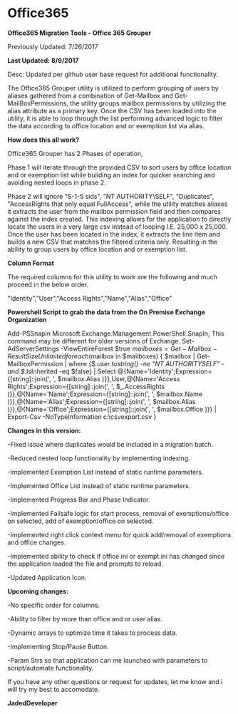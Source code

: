 # Office365
<b>Office365 Migration Tools - Office 365 Grouper</b>

Previously Updated: 7/26/2017

<b>Last Updated: 8/9/2017</b>

Desc: Updated per github user base request for additional functionality.

The Office365 Grouper utility is utilized to perform grouping of users by aliases gathered from a combination of Get-Mailbox and Get-MailBoxPermissions, the utility groups mailbox permissions by utilizing the alias attribute as a primary key.
Once the CSV has been loaded into the utility, it is able to loop through the list performing advanced logic to filter the data according to office location and or exemption list via alias.

<b>How does this all work?</b>

Office365 Grouper has 2 Phases of operation,

Phase 1 will iterate through the provided CSV to sort users by office location and or exemption list while building an index for quicker searching and avoiding nested loops in phase 2.

Phase 2 will ignore "S-1-5 sids", "NT AUTHORITY\SELF", "Duplicates", "AccessRights that only equal FullAccess", while the utility matches aliases it extracts the user from the mailbox permission field and then compares against the index created.
This indexing allows for the application to directly locate the users in a very large csv instead of looping I.E. 25,000 x 25,000.
Once the user has been located in the index, it extracts the line item and builds a new CSV that matches the filtered criteria only.
Resulting in the ability to group users by office location and or exemption list.

<b>Column Format</b>

The required columns for this utility to work are the following and much proceed in the below order. 

"Identity","User","Access Rights","Name","Alias","Office"

<b>Powershell Script to grab the data from the On Premise Exchange Organization</b>

Add-PSSnapin Microsoft.Exchange.Management.PowerShell.SnapIn; This command may be different for older versions of Exchange.
Set-AdServerSettings -ViewEntireForest $true
$mailboxes = Get-Mailbox -ResultSize Unlimited
foreach ($mailbox in $mailboxes) 
 { 
 $mailbox | Get-MailboxPermission | where {$_.user.tostring() -ne "NT AUTHORITYSELF" -and $_.IsInherited -eq $false} | Select @{Name='Identity';Expression={[string]::join(', ', $mailbox.Alias )}},User,@{Name='Access Rights';Expression={[string]::join(', ', $_.AccessRights )}},@{Name='Name';Expression={[string]::join(', ', $mailbox.Name )}},@{Name='Alias';Expression={[string]::join(', ', $mailbox.Alias )}},@{Name='Office';Expression={[string]::join(', ', $mailbox.Office )}} | Export-Csv -NoTypeInformation c:\csvexport.csv
 }
 
<b>Changes in this version:</b>

-Fixed issue where duplicates would be included in a migration batch.

-Reduced nested loop functionality by implementing indexing.

-Implemented Exemption List instead of static runtime parameters.

-Implemented Office List instead of static runtime parameters.

-Implemented Progress Bar and Phase Indicator.

-Implemented Failsafe logic for start process, removal of exemptions/office on selected, add of exemption/office on selected.

-Implemented right click context menu for quick add/removal of exemptions and office changes.

-Implemented ability to check if office.ini or exempt.ini has changed since the application loaded the file and prompts to reload.

-Updated Application Icon.

<b>Upcoming changes:</b>

-No specific order for columns.

-Ability to filter by more than office and or user alias.

-Dynamic arrays to optimize time it takes to process data.

-Implementing Stop/Pause Button.

-Param Strs so that application can me launched with parameters to script/automate functionality.

If you have any other questions or request for updates, let me know and i will try my best to accomodate.

<b>JadedDeveloper</b>
